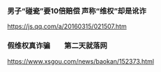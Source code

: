### 男子“碰瓷”要10倍赔偿 声称“维权”却是讹诈
https://js.qq.com/a/20160315/021507.htm

### 假维权真诈骗　　第二天就落网
https://www.xsgou.com/news/baokan/152373.html
